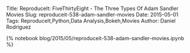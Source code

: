 Title: ReproduceIt: FiveThirtyEight - The Three Types Of Adam Sandler Movies
Slug: reproduceit-538-adam-sandler-movies
Date: 2015-05-01
Tags: ReproduceIt,Python,Data Analysis,Bokeh,Movies
Author: Daniel Rodriguez

{% notebook blog/2015/05/reproduceit-538-adam-sandler-movies.ipynb %}
